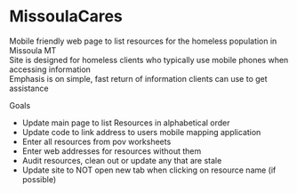 # MissoulaCares
Mobile friendly web page to list resources for the homeless population in Missoula MT <br>
Site is designed for homeless clients who typically use mobile phones when accessing information <br>
Emphasis is on simple, fast return of information clients can use to get assistance <br>

Goals
- Update main page to list Resources in alphabetical order
- Update code to link address to users mobile mapping application
- Enter all resources from pov worksheets
- Enter web addresses for resources without them
- Audit resources, clean out or update any that are stale
- Update site to NOT open new tab when clicking on resource name (if possible)
 
